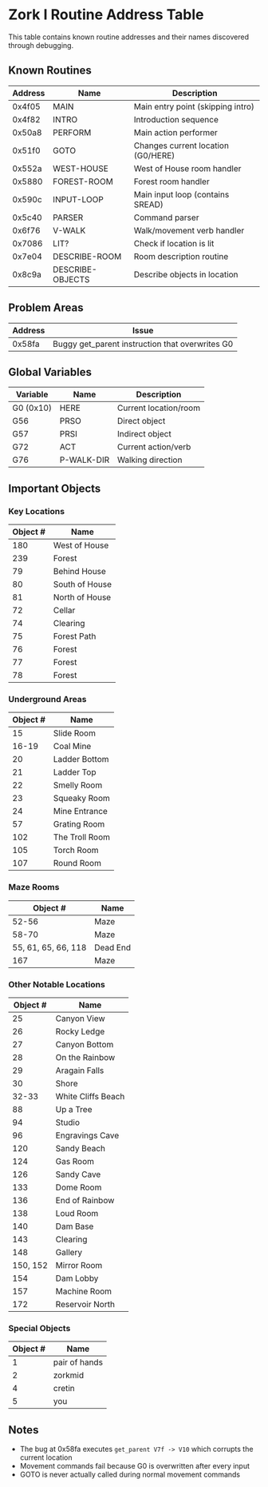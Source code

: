 # Zork I Routine Address Table

This table contains known routine addresses and their names discovered through debugging.

## Known Routines

| Address | Name | Description |
|---------|------|-------------|
| 0x4f05 | MAIN | Main entry point (skipping intro) |
| 0x4f82 | INTRO | Introduction sequence |
| 0x50a8 | PERFORM | Main action performer |
| 0x51f0 | GOTO | Changes current location (G0/HERE) |
| 0x552a | WEST-HOUSE | West of House room handler |
| 0x5880 | FOREST-ROOM | Forest room handler |
| 0x590c | INPUT-LOOP | Main input loop (contains SREAD) |
| 0x5c40 | PARSER | Command parser |
| 0x6f76 | V-WALK | Walk/movement verb handler |
| 0x7086 | LIT? | Check if location is lit |
| 0x7e04 | DESCRIBE-ROOM | Room description routine |
| 0x8c9a | DESCRIBE-OBJECTS | Describe objects in location |

## Problem Areas

| Address | Issue |
|---------|-------|
| 0x58fa | Buggy get_parent instruction that overwrites G0 |

## Global Variables

| Variable | Name | Description |
|----------|------|-------------|
| G0 (0x10) | HERE | Current location/room |
| G56 | PRSO | Direct object |
| G57 | PRSI | Indirect object |
| G72 | ACT | Current action/verb |
| G76 | P-WALK-DIR | Walking direction |

## Important Objects

### Key Locations
| Object # | Name |
|----------|------|
| 180 | West of House |
| 239 | Forest |
| 79 | Behind House |
| 80 | South of House |
| 81 | North of House |
| 72 | Cellar |
| 74 | Clearing |
| 75 | Forest Path |
| 76 | Forest |
| 77 | Forest |
| 78 | Forest |

### Underground Areas
| Object # | Name |
|----------|------|
| 15 | Slide Room |
| 16-19 | Coal Mine |
| 20 | Ladder Bottom |
| 21 | Ladder Top |
| 22 | Smelly Room |
| 23 | Squeaky Room |
| 24 | Mine Entrance |
| 57 | Grating Room |
| 102 | The Troll Room |
| 105 | Torch Room |
| 107 | Round Room |

### Maze Rooms
| Object # | Name |
|----------|------|
| 52-56 | Maze |
| 58-70 | Maze |
| 55, 61, 65, 66, 118 | Dead End |
| 167 | Maze |

### Other Notable Locations
| Object # | Name |
|----------|------|
| 25 | Canyon View |
| 26 | Rocky Ledge |
| 27 | Canyon Bottom |
| 28 | On the Rainbow |
| 29 | Aragain Falls |
| 30 | Shore |
| 32-33 | White Cliffs Beach |
| 88 | Up a Tree |
| 94 | Studio |
| 96 | Engravings Cave |
| 120 | Sandy Beach |
| 124 | Gas Room |
| 126 | Sandy Cave |
| 133 | Dome Room |
| 136 | End of Rainbow |
| 138 | Loud Room |
| 140 | Dam Base |
| 143 | Clearing |
| 148 | Gallery |
| 150, 152 | Mirror Room |
| 154 | Dam Lobby |
| 157 | Machine Room |
| 172 | Reservoir North |

### Special Objects
| Object # | Name |
|----------|------|
| 1 | pair of hands |
| 2 | zorkmid |
| 4 | cretin |
| 5 | you |

## Notes

- The bug at 0x58fa executes `get_parent V7f -> V10` which corrupts the current location
- Movement commands fail because G0 is overwritten after every input
- GOTO is never actually called during normal movement commands